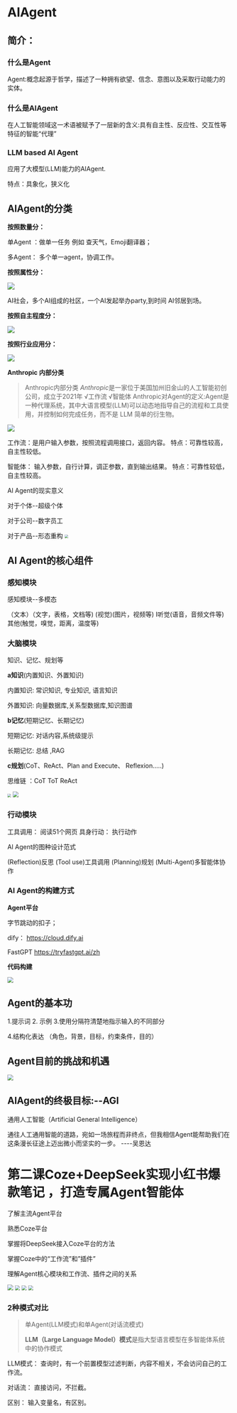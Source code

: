 # AlAgent

## 简介：

###  什么是Agent

Agent:概念起源于哲学，描述了一种拥有欲望、信念、意图以及采取行动能力的实体。

###  什么是AlAgent

在人工智能领域这一术语被赋予了一层新的含义:具有自主性、反应性、交互性等特征的智能“代理”

### LLM based Al Agent

应用了大模型(LLM)能力的AIAgent.



特点：具象化，狭义化

## AlAgent的分类

**按照数量分：**

单Agent ：做单一任务  例如 查天气，Emoji翻译器；

多Agent： 多个单一agent，协调工作。

**按照属性分：**

![](.\img\1.png)

AI社会，多个AI组成的社区，一个AI发起举办party,到时间 AI邻居到场。



**按照自主程度分：**

![](.\img\2.png)

**按照行业应用分：**

![](.\img\3.png)



**Anthropic 内部分类**

>Anthropic内部分类 *Anthropic*是一家位于美国加州旧金山的人工智能初创公司，成立于2021年
>√工作流
>√智能体
>Anthropic对Agent的定义:Agent是一种代理系统，其中大语言模型(LLM)可以动态地指导自己的流程和工具使用，并控制如何完成任务，而不是 LLM 简单的衍生物。

![](.\img\4.png)

工作流：是用户输入参数，按照流程调用接口，返回内容。  特点：可靠性较高，自主性较低。

智能体： 输入参数，自行计算，调正参数，直到输出结果。  特点：可靠性较低，自主性较高。



Al Agent的现实意义

对于个体--超级个体

对于公司--数字员工

对于产品--形态重构
<img src=".\img\5.png" style="zoom:50%;" />



## Al Agent的核心组件

### **感知模块**

感知模块--多模态

（文本）（文字，表格，文档等)
(视觉)(图片，视频等)
I听觉(语音，音频文件等)
其他(触觉，嗅觉，距离，温度等)

### **大脑模块**

 知识、记忆、规划等

**a知识**(内置知识、外置知识)

内置知识:  常识知识,  专业知识,  语言知识

外置知识: 向量数据库,关系型数据库,知识图谱

**b记忆**(短期记忆、长期记忆)

短期记忆: 对话内容,系统级提示

长期记忆: 总结 ,RAG

**c规划**(CoT、ReAct、Plan and Execute、 Reflexion.....)

  思维链 ：CoT ToT ReAct

<img src=".\img\6.png" style="zoom:50%;" />

<img src=".\img\7.png" style="zoom:80%;" />

### 行动模块

工具调用： 阅读51个网页
具身行动： 执行动作



Al Agent的图种设计范式

(Reflection)反思
(Tool use)工具调用
(Planning)规划
(Multi-Agent)多智能体协作



### Al Agent的构建方式

**Agent平台**

字节跳动的扣子；

dify： https://cloud.dify.ai

FastGPT https://tryfastgpt.ai/zh

**代码构建**

<img src=".\img\8.png" style="zoom:80%;" />



## Agent的基本功

1.提示词 2. 示例 3.使用分隔符清楚地指示输入的不同部分

4.结构化表达 （角色，背景，目标，约束条件，目的）

## Agent目前的挑战和机遇

<img src=".\img\9.png" style="zoom:80%;" />



## AlAgent的终极目标:--AGI

通用人工智能（Artificial General Intelligence）

通往人工通用智能的道路，宛如一场旅程而非终点，但我相信Agent能帮助我们在这条漫长征途上迈出微小而坚实的一步。   ----吴恩达

# 第二课Coze+DeepSeek实现小红书爆款笔记 ，打造专属Agent智能体

了解主流Agent平台

熟悉Coze平台

掌握将DeepSeek接入Coze平台的方法

掌握Coze中的“工作流”和”插件”

理解Agent核心模块和工作流、插件之间的关系



<img src=".\img\10.png" style="zoom:80%;" />





<img src=".\img\11.png" style="zoom:70%;" />



<img src=".\img\12.png" style="zoom:70%;" />



<img src=".\img\13.png" style="zoom:70%;" />





### 2种模式对比

>单Agent(LLM模式)和单Agent(对话流模式)
>
>‌**LLM（Large Language Model）模式**‌是指大型语言模型在多智能体系统中的协作模式

LLM模式： 查询时，有一个前置模型过滤判断，内容不相关，不会访问自己的工作流。

对话流： 直接访问，不拦截。

区别： 输入变量名，有区别。

